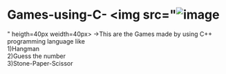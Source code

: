 # Games-using-C- <img src="![image](https://github.com/user-attachments/assets/58e98fdb-c29a-4ca3-9a64-36ffee6458a9)
" heigth=40px weidth=40px>
->This are the Games  made by using C++ programming language like
<br>
1)Hangman 
<br>
2)Guess the number
<br>
3)Stone-Paper-Scissor
